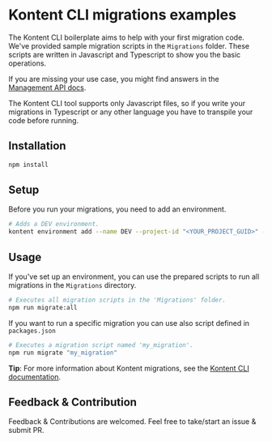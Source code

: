 # Kontent CLI migrations examples

The Kontent CLI boilerplate aims to help with your first migration code. We've provided sample migration scripts in the `Migrations` folder. These scripts are written in Javascript and Typescript to show you the basic operations.

If you are missing your use case, you might find answers in the [Management API docs](https://docs.kontent.ai/reference/management-api-v2).

The Kontent CLI tool supports only Javascript files, so if you write your migrations in Typescript or any other language you have to transpile your code before running.

## Installation

```sh
npm install
```

## Setup

Before you run your migrations, you need to add an environment.

```sh
# Adds a DEV environment.
kontent environment add --name DEV --project-id "<YOUR_PROJECT_GUID>" --api-key "<YOUR_MANAGAMENT_API_KEY>"
```

## Usage

If you've set up an environment, you can use the prepared scripts to run all migrations in the `Migrations` directory.

```sh
# Executes all migration scripts in the 'Migrations' folder. 
npm run migrate:all
```

If you want to run a specific migration you can use also script defined in ```packages.json```

```sh
# Executes a migration script named 'my_migration'.
npm run migrate "my_migration"
```

**Tip**: For more information about Kontent migrations, see the [Kontent CLI documentation](https://github.com/Kentico/kontent-cli/blob/master/README.md).

## Feedback & Contribution

Feedback & Contributions are welcomed. Feel free to take/start an issue & submit PR.
